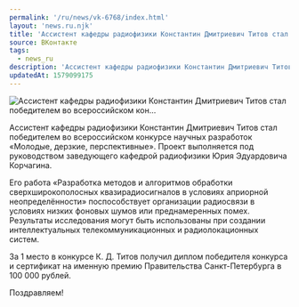 ```yaml
---
permalink: '/ru/news/vk-6768/index.html'
layout: 'news.ru.njk'
title: 'Ассистент кафедры радиофизики Константин Дмитриевич Титов стал победителем во всероссийском кон'
source: ВКонтакте
tags:
  - news_ru
description: 'Ассистент кафедры радиофизики Константин Дмитриевич Титов стал победителем во всероссийском кон…'
updatedAt: 1579099175
---
```

![Ассистент кафедры радиофизики Константин Дмитриевич Титов стал победителем во всероссийском кон…](https://sun9-59.userapi.com/impg/c855528/v855528982/1c77fb/jJ1oYlVbYkQ.jpg?size=1280x853&quality=96&proxy=1&sign=f9a8b00f4978c45fff3f9ac896b074ae&c_uniq_tag=vOjTrAbqmHAUXuPCGwBck0CKEfVcjpVa-uBfDHkzoCg&type=album)

Ассистент кафедры радиофизики Константин Дмитриевич Титов стал победителем во всероссийском конкурсе научных разработок «Молодые, дерзкие, перспективные». Проект выполняется под руководством заведующего кафедрой радиофизики Юрия Эдуардовича Корчагина.

Его работа «Разработка методов и алгоритмов обработки сверхширокополосных квазирадиосигналов в условиях априорной неопределённости» поспособствует организации радиосвязи в условиях низких фоновых шумов или преднамеренных помех. Результаты исследования могут быть использованы при создании интеллектуальных телекоммуникационных и радиолокационных систем.

За 1 место в конкурсе К. Д. Титов получил диплом победителя конкурса и сертификат на именную премию Правительства Санкт-Петербурга в 100 000 рублей.

Поздравляем!
